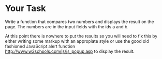 # Your Task

Write a function that compares two numbers and displays the result on the page.  The numbers are in the input fields with the ids a and b.

At this point there is nowhere to put the results so you will need to fix this by either writing some markup with an appropiate style or use the good old fashioned JavaScript alert function http://www.w3schools.com/js/js_popup.asp to display the result.